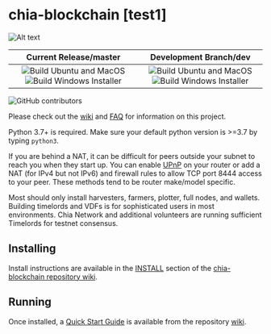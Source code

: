 # chia-blockchain [test1]
![Alt text](https://www.chia.net/img/chia_logo.svg)

| Current Release/master | Development Branch/dev |
|         :---:          |          :---:         |
| ![Build Ubuntu and MacOS](https://github.com/Chia-Network/chia-blockchain/workflows/Build%20Ubuntu%20and%20MacOS/badge.svg) ![Build Windows Installer](https://github.com/Chia-Network/chia-blockchain/workflows/Build%20Windows%20Installer/badge.svg) |  ![Build Ubuntu and MacOS](https://github.com/Chia-Network/chia-blockchain/workflows/Build%20Ubuntu%20and%20MacOS/badge.svg?branch=dev) ![Build Windows Installer](https://github.com/Chia-Network/chia-blockchain/workflows/Build%20Windows%20Installer/badge.svg?branch=dev) |

![GitHub contributors](https://img.shields.io/github/contributors/Chia-Network/chia-blockchain?logo=GitHub)

Please check out the [wiki](https://github.com/Chia-Network/chia-blockchain/wiki)
and [FAQ](https://github.com/Chia-Network/chia-blockchain/wiki/FAQ) for
information on this project.

Python 3.7+ is required. Make sure your default python version is >=3.7
by typing `python3`.

If you are behind a NAT, it can be difficult for peers outside your subnet to
reach you when they start up. You can enable
[UPnP](https://www.homenethowto.com/ports-and-nat/upnp-automatic-port-forward/)
on your router or add a NAT (for IPv4 but not IPv6) and firewall rules to allow
TCP port 8444 access to your peer.
These methods tend to be router make/model specific.

Most should only install harvesters, farmers, plotter, full nodes, and wallets.
Building timelords and VDFs is for sophisticated users in most environments.
Chia Network and additional volunteers are running sufficient Timelords
for testnet consensus.

## Installing
Install instructions are available in the
[INSTALL](https://github.com/Chia-Network/chia-blockchain/wiki/INSTALL)
section of the
[chia-blockchain repository wiki](https://github.com/Chia-Network/chia-blockchain/wiki).

## Running
Once installed, a
[Quick Start Guide](https://github.com/Chia-Network/chia-blockchain/wiki/Quick-Start-Guide)
is available from the repository
[wiki](https://github.com/Chia-Network/chia-blockchain/wiki).
